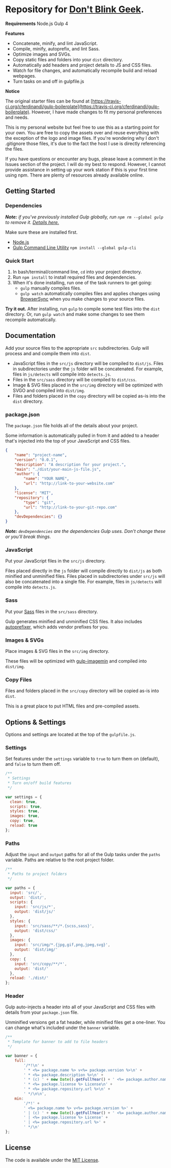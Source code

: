 # Repository for [Don't Blink Geek](https://www.dontblinkgeek.com).



**Requirements**
Node.js
Gulp 4

**Features**

- Concatenate, minify, and lint JavaScript.
- Compile, minify, autoprefix, and lint Sass.
- Optimize images and SVGs.
- Copy static files and folders into your `dist` directory.
- Automatically add headers and project details to JS and CSS files.
- Watch for file changes, and automatically recompile build and reload webpages.
- Turn tasks on and off in gulpfile.js

**Notice**

The original starter files can be found at [https://travis-ci.org/cferdinandi/gulp-boilerplate](https://travis-ci.org/cferdinandi/gulp-boilerplate). However, I have made changes to fit my personal preferences and needs.

This is my personal website but feel free to use this as a starting point for your own. You are free to copy the assets over and reuse everything with the exception of the logo and image files. If you're wondering why I don't .gitignore those files, it's due to the fact the host I use is directly referencing the files.

If you have questions or encounter any bugs, please leave a comment in the Issues section of the project. I will do my best to respond. However, I cannot provide assistance in setting up your work station if this is your first time using npm. There are plenty of resources already available online.

## Getting Started

### Dependencies

*__Note:__ if you've previously installed Gulp globally, run `npm rm --global gulp` to remove it. [Details here.](https://medium.com/gulpjs/gulp-sips-command-line-interface-e53411d4467)*

Make sure these are installed first.

- [Node.js](http://nodejs.org)
- [Gulp Command Line Utility](http://gulpjs.com) `npm install --global gulp-cli`

### Quick Start

1. In bash/terminal/command line, `cd` into your project directory.
2. Run `npm install` to install required files and dependencies.
3. When it's done installing, run one of the task runners to get going:
	- `gulp` manually compiles files.
	- `gulp watch` automatically compiles files and applies changes using [BrowserSync](https://browsersync.io/) when you make changes to your source files.

**Try it out.** After installing, run `gulp` to compile some test files into the `dist` directory. Or, run `gulp watch` and make some changes to see them recompile automatically.



## Documentation

Add your source files to the appropriate `src` subdirectories. Gulp will process and and compile them into `dist`.

- JavaScript files in the `src/js` directory will be compiled to `dist/js`. Files in subdirectories under the `js` folder will be concatenated. For example, files in `js/detects` will compile into `detects.js`.
- Files in the `src/sass` directory will be compiled to `dist/css`.
- Image & SVG files placed in the `src/img` directory will be optimized with SVGO and compiled into `dist/img`.
- Files and folders placed in the `copy` directory will be copied as-is into the `dist` directory.

### package.json

The `package.json` file holds all of the details about your project.

Some information is automatically pulled in from it and added to a header that's injected into the top of your JavaScript and CSS files.

```json
{
	"name": "project-name",
	"version": "0.0.1",
	"description": "A description for your project.",
	"main": "./dist/your-main-js-file.js",
	"author": {
		"name": "YOUR NAME",
		"url": "http://link-to-your-website.com"
	},
	"license": "MIT",
	"repository": {
		"type": "git",
		"url": "http://link-to-your-git-repo.com"
	},
	"devDependencies": {}
}
```

*__Note:__ `devDependencies` are the dependencies Gulp uses. Don't change these or you'll break things.*

### JavaScript

Put your JavaScript files in the `src/js` directory.

Files placed directly in the `js` folder will compile directly to `dist/js` as both minified and unminified files. Files placed in subdirectories under `src/js` will also be concatenated into a single file. For example, files in `js/detects` will compile into `detects.js`.

### Sass

Put your [Sass](https://sass-lang.com/) files in the `src/sass` directory.

Gulp generates minified and unminified CSS files. It also includes [autoprefixer](https://github.com/postcss/autoprefixer), which adds vendor prefixes for you.

### Images & SVGs

Place images & SVG files in the `src/img` directory.

These files will be optimized with [gulp-imagemin](https://github.com/sindresorhus/gulp-imagemin) and compiled into `dist/img`.

### Copy Files

Files and folders placed in the `src/copy` directory will be copied as-is into `dist`.

This is a great place to put HTML files and pre-compiled assets.



## Options & Settings

Options and settings are located at the top of the `gulpfile.js`.

### Settings

Set features under the `settings` variable to `true` to turn them on (default), and `false` to turn them off.

```js
/**
 * Settings
 * Turn on/off build features
 */

var settings = {
  clean: true,
  scripts: true,
  styles: true,
  images: true,
  copy: true,
  reload: true
};
```

### Paths

Adjust the `input` and `output` paths for all of the Gulp tasks under the `paths` variable. Paths are relative to the root project folder.

```js
/**
 * Paths to project folders
 */

var paths = {
  input: 'src/',
  output: 'dist/',
  scripts: {
    input: 'src/js/*',
    output: 'dist/js/'
  },
  styles: {
    input: 'src/sass/**/*.{scss,sass}',
    output: 'dist/css/'
  },
  images: {
    input: 'src/img/*.{jpg,gif,png,jpeg,svg}',
    output: 'dist/img/'
  },
  copy: {
    input: 'src/copy/**/*',
    output: 'dist/'
  },
  reload: './dist/'
};
```

### Header

Gulp auto-injects a header into all of your JavaScript and CSS files with details from your `package.json` file.

Unminified versions get a fat header, while minified files get a one-liner. You can change what's included under the `banner` variable.

```js
/**
 * Template for banner to add to file headers
 */

var banner = {
	full:
		'/*!\n' +
		' * <%= package.name %> v<%= package.version %>\n' +
		' * <%= package.description %>\n' +
		' * (c) ' + new Date().getFullYear() + ' <%= package.author.name %>\n' +
		' * <%= package.license %> License\n' +
		' * <%= package.repository.url %>\n' +
		' */\n\n',
	min:
		'/*!' +
		' <%= package.name %> v<%= package.version %>' +
		' | (c) ' + new Date().getFullYear() + ' <%= package.author.name %>' +
		' | <%= package.license %> License' +
		' | <%= package.repository.url %>' +
		' */\n'
};
```



## License

The code is available under the [MIT License](LICENSE.md).
